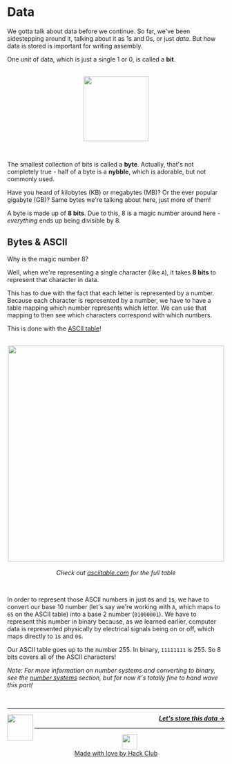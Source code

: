 # Data

We gotta talk about data before we continue. So far, we've been sidestepping around it, talking about it as 1s and 0s, or just _data_. But how data is stored is important for writing assembly.

One unit of data, which is just a single 1 or 0, is called a **bit**.

<p align="center">
  <br />
  <img height="150" src="https://cloud-1csdtyu7d-hack-club-bot.vercel.app/0bit.png">
</p>
<br />

The smallest collection of bits is called a **byte**. Actually, that's not completely true - half of a byte is a **nybble**, which is adorable, but not commonly used.

Have you heard of kilobytes (KB) or megabytes (MB)? Or the ever popular gigabyte (GB)? Same bytes we're talking about here, just more of them!

A byte is made up of **8 bits**. Due to this, 8 is a magic number around here - _everything_ ends up being divisible by 8.

## Bytes & ASCII

Why is the magic number 8?

Well, when we're representing a single character (like `A`), it takes **8 bits** to represent that character in data.

This has to due with the fact that each letter is represented by a number. Because each character is represented by a number, we have to have a table mapping which number represents which letter. We can use that mapping to then see which characters correspond with which numbers.

This is done with the [ASCII table](https://www.asciitable.com/)!

<p align="center">
  <br />
  <img height="500" src="https://cloud-m6tqomah2-hack-club-bot.vercel.app/0ascii.png">
  <br />
  <br />
  <span>
    <em>
      Check out <a href="https://www.asciitable.com/">asciitable.com</a> for the full table
    </em>
  </span>
</p>
<br />

In order to represent those ASCII numbers in just `0`s and `1`s, we have to convert our base 10 number (let's say we're working with `A`, which maps to `65` on the ASCII table) into a base 2 number (`01000001`). We have to represent this number in binary because, as we learned earlier, computer data is represented physically by electrical signals being on or off, which maps directly to `1`s and `0`s.

Our ASCII table goes up to the number 255. In binary, `11111111` is 255. So 8 bits covers all of the ASCII characters!

_Note: For more information on number systems and converting to binary, see the [number systems](#number-systems) section, but for now it's totally fine to hand wave this part!_

<br />

---

<a href="/guide/writing-code/multitude.md">
  <picture>
    <source media="(prefers-color-scheme: dark)" srcset="https://cloud-5aq8uo1rv-hack-club-bot.vercel.app/0backd.png">
    <img align="left" width="60" src="https://cloud-5v3nvbscw-hack-club-bot.vercel.app/0backl.png" />
  </picture>
</a>

<p align="right">
  <em>
    <b>
      <a href="/guide/writing-code/registers.md">
        Let's store this data →
      </a>
    </b>
  </em>
</p>

---

<p align="center">
  <a href="https://hackclub.com/">
    <img width="35" src="https://cloud-l0g1cgz4b-hack-club-bot.vercel.app/0h.png"><br/>
    Made with love by Hack Club
  </a>
</p>

